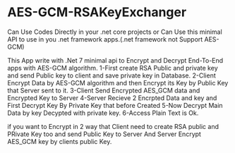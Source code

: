 # AES-GCM-RSAKeyExchanger
Can Use Codes Directly in your .net core projects or
Can Use this minimal API to use in you .net framework apps.(.net framework not Support AES-GCM)


This App write with .Net 7 minimal api to Encrypt and Decrypt End-To-End apps with AES-GCM algorithm.
1-First create RSA Public and private key and send Public key to client and save private key in Database.
2-Client Encrypt Data by AES-GCM algorithm and then Encrypt its Key by Public Key that Server sent to it.
3-Client Send Encrypted AES_GCM data and Encrypted Key to Server
4-Server Recieve 2 Encrpted Data and key and First Decrypt Key By Private Key that before Created
5-Now Decrypt Main Data by key Decypted with private key.
6-Access Plain Text is Ok.

if you want to Encrypt in 2 way that Client need to create RSA public and PRivate Key too and send Public Key to Server And Server Encrypt AES_GCM key by clients public Key.
